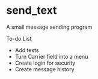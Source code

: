 # send_text
A small message sending program

To-do List
- Add tests
- Turn Carrier field into a menu
- Create login for security
- Create message history
